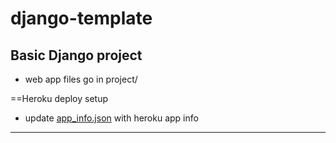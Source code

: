 # django-template



Basic Django project
---

- web app files go in project/

==Heroku deploy setup
- update [app_info.json](app_info.json) with heroku app info

----
